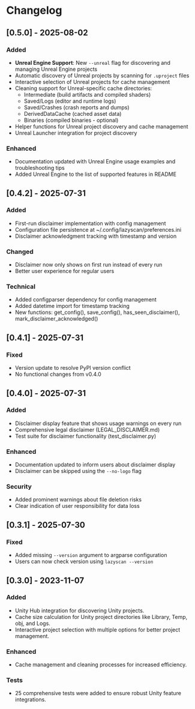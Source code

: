 # Changelog

## [0.5.0] - 2025-08-02
### Added
- **Unreal Engine Support**: New `--unreal` flag for discovering and managing Unreal Engine projects
- Automatic discovery of Unreal projects by scanning for `.uproject` files
- Interactive selection of Unreal projects for cache management
- Cleaning support for Unreal-specific cache directories:
  - Intermediate (build artifacts and compiled shaders)
  - Saved/Logs (editor and runtime logs)
  - Saved/Crashes (crash reports and dumps)
  - DerivedDataCache (cached asset data)
  - Binaries (compiled binaries - optional)
- Helper functions for Unreal project discovery and cache management
- Unreal Launcher integration for project discovery

### Enhanced
- Documentation updated with Unreal Engine usage examples and troubleshooting tips
- Added Unreal Engine to the list of supported features in README

## [0.4.2] - 2025-07-31
### Added
- First-run disclaimer implementation with config management
- Configuration file persistence at ~/.config/lazyscan/preferences.ini
- Disclaimer acknowledgment tracking with timestamp and version

### Changed
- Disclaimer now only shows on first run instead of every run
- Better user experience for regular users

### Technical
- Added configparser dependency for config management
- Added datetime import for timestamp tracking
- New functions: get_config(), save_config(), has_seen_disclaimer(), mark_disclaimer_acknowledged()

## [0.4.1] - 2025-07-31
### Fixed
- Version update to resolve PyPI version conflict
- No functional changes from v0.4.0

## [0.4.0] - 2025-07-31
### Added
- Disclaimer display feature that shows usage warnings on every run
- Comprehensive legal disclaimer (LEGAL_DISCLAIMER.md)
- Test suite for disclaimer functionality (test_disclaimer.py)

### Enhanced
- Documentation updated to inform users about disclaimer display
- Disclaimer can be skipped using the `--no-logo` flag

### Security
- Added prominent warnings about file deletion risks
- Clear indication of user responsibility for data loss

## [0.3.1] - 2025-07-30
### Fixed
- Added missing `--version` argument to argparse configuration
- Users can now check version using `lazyscan --version`

## [0.3.0] - 2023-11-07
### Added
- Unity Hub integration for discovering Unity projects.
- Cache size calculation for Unity project directories like Library, Temp, obj, and Logs.
- Interactive project selection with multiple options for better project management.

### Enhanced
- Cache management and cleaning processes for increased efficiency.

### Tests
- 25 comprehensive tests were added to ensure robust Unity feature integrations.
